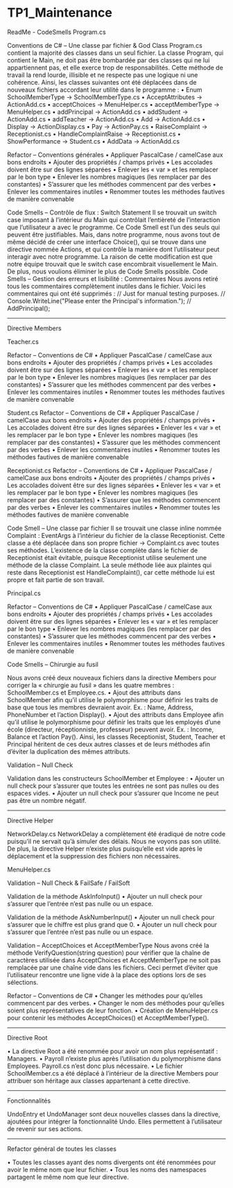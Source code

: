 # TP1_Maintenance

ReadMe - CodeSmells
Program.cs

Conventions de C# – Une classe par fichier & God Class
Program.cs contient la majorité des classes dans un seul fichier. La classe Program, qui contient le Main, ne doit pas être bombardée par des classes qui ne lui appartiennent pas, et elle exerce trop de responsabilités.
Cette méthode de travail la rend lourde, illisible et ne respecte pas une logique ni une cohérence.
Ainsi, les classes suivantes ont été déplacées dans de nouveaux fichiers accordant leur utilité dans le programme :
•	Enum SchoolMemberType → SchoolMemberType.cs
•	AcceptAttributes → ActionAdd.cs
•	acceptChoices → MenuHelper.cs
•	acceptMemberType → MenuHelper.cs
•	addPrincipal → ActionAdd.cs
•	addStudent → ActionAdd.cs
•	addTeacher → ActionAdd.cs
•	Add → ActionAdd.cs
•	Display → ActionDisplay.cs
•	Pay → ActionPay.cs
•	RaiseComplaint → Receptionist.cs
•	HandleComplaintRaise → Receptionist.cs
•	ShowPerformance → Student.cs
•	AddData → ActionAdd.cs


Refactor – Conventions générales
•	Appliquer PascalCase / camelCase aux bons endroits
•	Ajouter des propriétés / champs privés
•	Les accolades doivent être sur des lignes séparées
•	Enlever les « var » et les remplacer par le bon type
•	Enlever les nombres magiques (les remplacer par des constantes)
•	S’assurer que les méthodes commencent par des verbes
•	Enlever les commentaires inutiles
•	Renommer toutes les méthodes fautives de manière convenable


Code Smells – Contrôle de flux : Switch Statement
Il se trouvait un switch case imposant à l’intérieur du Main qui contrôlait l’entièreté de l’interaction que l’utilisateur a avec le programme.
Ce Code Smell est l’un des seuls qui peuvent être justifiables.
Mais, dans notre programme, nous avons tout de même décidé de créer une interface Choice(), qui se trouve dans une directive nommée Actions, et qui contrôle la manière dont l’utilisateur peut interagir avec notre programme.
La raison de cette modification est que notre équipe trouvait que le switch case encombrait visuellement le Main.
De plus, nous voulions éliminer le plus de Code Smells possible.
Code Smells – Gestion des erreurs et lisibilité : Commentaires
Nous avons retiré tous les commentaires complètement inutiles dans le fichier. Voici les commentaires qui ont été supprimés :
// Just for manual testing purposes.
// Console.WriteLine("Please enter the Principal's information.");
// AddPrincipal();
________________________________________
Directive Members


Teacher.cs

Refactor – Conventions de C#
•	Appliquer PascalCase / camelCase aux bons endroits
•	Ajouter des propriétés / champs privés
•	Les accolades doivent être sur des lignes séparées
•	Enlever les « var » et les remplacer par le bon type
•	Enlever les nombres magiques (les remplacer par des constantes)
•	S’assurer que les méthodes commencent par des verbes
•	Enlever les commentaires inutiles
•	Renommer toutes les méthodes fautives de manière convenable



Student.cs
Refactor – Conventions de C#
•	Appliquer PascalCase / camelCase aux bons endroits
•	Ajouter des propriétés / champs privés
•	Les accolades doivent être sur des lignes séparées
•	Enlever les « var » et les remplacer par le bon type
•	Enlever les nombres magiques (les remplacer par des constantes)
•	S’assurer que les méthodes commencent par des verbes
•	Enlever les commentaires inutiles
•	Renommer toutes les méthodes fautives de manière convenable



Receptionist.cs
Refactor – Conventions de C#
•	Appliquer PascalCase / camelCase aux bons endroits
•	Ajouter des propriétés / champs privés
•	Les accolades doivent être sur des lignes séparées
•	Enlever les « var » et les remplacer par le bon type
•	Enlever les nombres magiques (les remplacer par des constantes)
•	S’assurer que les méthodes commencent par des verbes
•	Enlever les commentaires inutiles
•	Renommer toutes les méthodes fautives de manière convenable

Code Smell – Une classe par fichier
Il se trouvait une classe inline nommée Complaint : EventArgs à l’intérieur du fichier de la classe Receptionist.
Cette classe a été déplacée dans son propre fichier → Complaint.cs avec toutes ses méthodes.
L’existence de la classe complète dans le fichier de Receptionist était évitable, puisque Receptionist utilise seulement une méthode de la classe Complaint.
La seule méthode liée aux plaintes qui reste dans Receptionist est HandleComplaint(), car cette méthode lui est propre et fait partie de son travail.



Principal.cs

Refactor – Conventions de C#
•	Appliquer PascalCase / camelCase aux bons endroits
•	Ajouter des propriétés / champs privés
•	Les accolades doivent être sur des lignes séparées
•	Enlever les « var » et les remplacer par le bon type
•	Enlever les nombres magiques (les remplacer par des constantes)
•	S’assurer que les méthodes commencent par des verbes
•	Enlever les commentaires inutiles
•	Renommer toutes les méthodes fautives de manière convenable

Code Smells – Chirurgie au fusil

Nous avons créé deux nouveaux fichiers dans la directive Members pour corriger la « chirurgie au fusil » dans les quatre membres : SchoolMember.cs et Employee.cs.
•	Ajout des attributs dans SchoolMember afin qu’il utilise le polymorphisme pour définir les traits de base que tous les membres devraient avoir.
Ex. : Name, Address, PhoneNumber et l’action Display().
•	Ajout des attributs dans Employee afin qu’il utilise le polymorphisme pour définir les traits que les employés d’une école (directeur, réceptionniste, professeur) peuvent avoir.
Ex. : Income, Balance et l’action Pay().
Ainsi, les classes Receptionist, Student, Teacher et Principal héritent de ces deux autres classes et de leurs méthodes afin d’éviter la duplication des mêmes attributs.

Validation – Null Check

Validation dans les constructeurs SchoolMember et Employee :
•	Ajouter un null check pour s’assurer que toutes les entrées ne sont pas nulles ou des espaces vides.
•	Ajouter un null check pour s’assurer que Income ne peut pas être un nombre négatif.
________________________________________
Directive Helper

NetworkDelay.cs
NetworkDelay a complètement été éradiqué de notre code puisqu’il ne servait qu’à simuler des délais.
Nous ne voyons pas son utilité.
De plus, la directive Helper n’existe plus puisqu’elle est vide après le déplacement et la suppression des fichiers non nécessaires.


MenuHelper.cs

Validation – Null Check & FailSafe / FailSoft

Validation de la méthode AskInfoInput()
•	Ajouter un null check pour s’assurer que l’entrée n’est pas nulle ou un espace.

Validation de la méthode AskNumberInput()
•	Ajouter un null check pour s’assurer que le chiffre est plus grand que 0.
•	Ajouter un null check pour s’assurer que l’entrée n’est pas nulle ou un espace.

Validation – AcceptChoices et AcceptMemberType
Nous avons créé la méthode VerifyQuestion(string question) pour vérifier que la chaîne de caractères utilisée dans AcceptChoices et AcceptMemberType ne soit pas remplacée par une chaîne vide dans les fichiers.
Ceci permet d’éviter que l’utilisateur rencontre une ligne vide à la place des options lors de ses sélections.

Refactor – Conventions de C#
•	Changer les méthodes pour qu’elles commencent par des verbes.
•	Changer le nom des méthodes pour qu’elles soient plus représentatives de leur fonction.
•   Création de MenuHelper.cs pour contenir les méthodes AcceptChoices() et AcceptMemberType().


________________________________________
Directive Root

•   La directive Root a été renommée pour avoir un nom plus représentatif : Managers.
•   Payroll n’existe plus après l’utilisation du polymorphisme dans Employees. Payroll.cs n’est donc plus nécessaire.
•   Le fichier SchoolMember.cs a été déplacé à l’intérieur de la directive Members pour attribuer son héritage aux classes appartenant à cette directive.

________________________________________
Fonctionnalités

UndoEntry et UndoManager sont deux nouvelles classes dans la directive, ajoutées pour intégrer la fonctionnalité Undo.
Elles permettent à l’utilisateur de revenir sur ses actions.

________________________________________
Refactor général de toutes les classes

•	Toutes les classes ayant des noms divergents ont été renommées pour avoir le même nom que leur fichier.
•	Tous les noms des namespaces partagent le même nom que leur directive.

